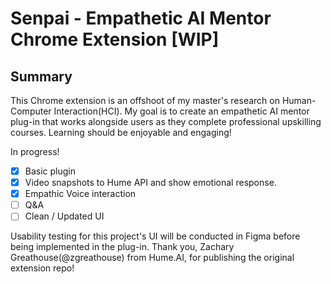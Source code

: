 # Senpai - Empathetic AI Mentor Chrome Extension [WIP]

## Summary

This Chrome extension is an offshoot of my master's research on Human-Computer Interaction(HCI). My goal is to create an empathetic AI mentor plug-in that works alongside users as they complete professional upskilling courses. Learning should be enjoyable and engaging!



In progress!

- [x] Basic plugin
- [x] Video snapshots to Hume API and show emotional response.
- [x] Empathic Voice interaction
- [ ] Q&A
- [ ] Clean / Updated UI

Usability testing for this project's UI will be conducted in Figma before being implemented in the plug-in.
Thank you, Zachary Greathouse(@zgreathouse) from Hume.AI, for publishing the original extension repo!
